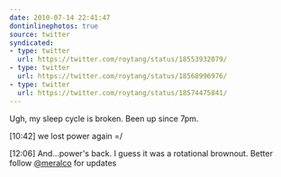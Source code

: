 ```yaml
---
date: 2010-07-14 22:41:47
dontinlinephotos: true
source: twitter
syndicated:
- type: twitter
  url: https://twitter.com/roytang/status/18553932079/
- type: twitter
  url: https://twitter.com/roytang/status/18568996976/
- type: twitter
  url: https://twitter.com/roytang/status/18574475841/
---
```


Ugh, my sleep cycle is broken. Been up since 7pm.

<time>[10:42]</time> we lost power again =/

<time>[12:06]</time> And...power's back. I guess it was a rotational brownout. Better follow [@meralco](https://twitter.com/meralco/) for updates